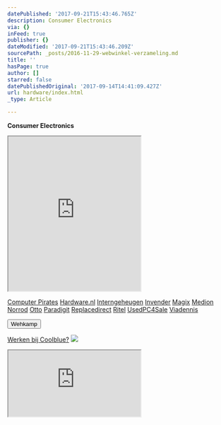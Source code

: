 ```yaml
---
datePublished: '2017-09-21T15:43:46.765Z'
description: Consumer Electronics
via: {}
inFeed: true
publisher: {}
dateModified: '2017-09-21T15:43:46.209Z'
sourcePath: _posts/2016-11-29-webwinkel-verzameling.md
title: ''
hasPage: true
author: []
starred: false
datePublishedOriginal: '2017-09-14T14:41:09.427Z'
url: hardware/index.html
_type: Article

---
```

**Consumer Electronics**

<iframe src="https://the-grid.github.io/ed-userhtml/?g=eJy1V1tvmzAUfs-vYEjNW8ItaS6NU3Vdp1Xquj30YX2KDJyAFWMs44xU0_77Dpd0tGvaVIMowtjgc77vs885ePHh07fLu_vvV0asE77sLfYN0BAbq24z_cBh2QvZT-NXz8BfQneDnIU6nhuObcvdWTkaA4tiPTfccTGEA73faKOevPDT8GHZ6y2oEStYEzPWWs4tK8_z4UUAWcgUBHoouGloqiLQxFz5nIqNuVywJDIyFTyZ46cJVcX71nVCI8gsEforVt3qGCLFQitnYgNcUJpYFF0Mah9SRKZBOXr4cvf1xtBbnSpG0XEJlZgVs4pYzQk7Bvb8VIWg5vYZgrLo0jhAhzOf-nQYpEk3ZPYOuiSig6FWNAS8BBtQQwHaOg-IMz4d2X2ayLOETJ2xO52VHUocz5ucOmVHkbLZks7Yw04qyLLOVxJNgxJUQwFOowBak5k9WjnuquK7qgmfuJ872rePCLrm6gPVA1Yi64TJ3n5rPA7RCGLNobNEsrd_JA23ScM9gkaGsCQCEqCkSiNFk4QiRl5kEyvgLNhU13NJnL4mW8X7GRl5jt1fk7sfN30cIIWdE-8CNyX-K47l_L6gCZCPKR_cQpiD35FCaB-d_f9Cj19d6AAjb5tlcSrr4GQihN2QZnJXhKnrebNJI1Bv83wQZK-Eq6GAE1Ok65TzNEfPl00HS6MNaRqYOw6DAARmbi5TJkp4dRqvRZKxLDQae6NnCoXhuxR66qQljZpGW1Tp2ArnuiPbqyuc475U3RpCbY8TKgQhWBYCLcOwlSj7a7KFMng40g6INB474zc1wir9HpGudhJKAVrRByprHSch3KNYniOIYRuBKHN0_Zngzmy3EVzXT15sBlnvLV0qH6CbXlqR6Bn4jqV6SFVRFRBckf8kE1Gp02jqTY77nvpHmPu9xVbUqPF1qIJU62Es9kWcJvhs7uBk7vmZZwUKP5DYTyhHbcfh-GgyeqEk12aydKsCONqOUQIn5sSdmvVJjZgz2zQq2MS0TesxU1rVYQ0PgOV58A_zkccu" height="350" style=""></iframe>

[Computer Pirates][0]
[Hardware.nl][1]
[Interngeheugen][2]
[Invender][3]
[Magix][4]
[Medion][5]
[Norrod][6]
[Otto][7]
[Paradigit][8]
[Replacedirect][9]
[Ritel][10]
[UsedPC4Sale][11]
[Viadennis][12]

<button data-role="cta" style="">Wehkamp</button>

[Werken bij Coolblue?][13]
![](https://the-grid-user-content.s3-us-west-2.amazonaws.com/d4d8e480-281e-41f8-a31e-4427722137e0.png)

<iframe src="https://the-grid.github.io/ed-userhtml/?g=eJyNUD1vwjAU3P0rHt7b5wDiIzhe2s50YOno2A626jSR41IQ4r_XmLAw8ZaT7vROd8cn79u33dfnB9jYekH4HYzUCXDEIZ68EUS7A5wJpGvl8eXP6WhLmC4Y64-bTFvj9jaWUGTqypBLchnfed3pkyCES7DBNBW1MfYlYh-aV_uDyjv1jUq2SSuLZOFn9TBDFYyM7mAyy4rCJ2k5p4K7dg9DUI82Q_cblHnaB3KNii6nKzrmr-iaUai7oE2oKKMoOMprbrwVSLPklf4BTRZfcA" height="150" style=""></iframe>



[0]: http://www.computerpirates.com/
[1]: http://www.hardware.nl/
[2]: http://www.interngeheugen.com/tt/?tt=2902_12_133761_Interngeheugen&r=%2F
[3]: http://www.invender.nl/ttiv/index.php?tt=352_12_133761_Invender&r=%2F
[4]: http://www.magix.com/ap/tradetracker/?tt=2074_12_133761_Magix&r=%2F
[5]: http://tc.tradetracker.net/?c=3452&m=12&a=133761
[6]: http://www.norrod.nl/tt/index.aspx?tt=23396_12_133761_Norrod&r=%2F
[7]: http://www.otto.nl/
[8]: http://www.paradigit.nl/tt/index.aspx?tt=5043_12_133761_Paradigit&r=%2F
[9]: http://www.replacedirect.nl/
[10]: http://www.ritel.nl/telecom/?tt=668_12_133761_Ritel&r=%2F
[11]: http://tc.tradetracker.net/?c=20400&m=12&a=133761&r=UsedPC4sale&u=%2F
[12]: http://www.viadennis.nl/computer/?tt=15804_12_133761_Viadennis&r=%2F
[13]: http://prf.hn/click/camref:1100l3bs3/creativeref:1011l11074
